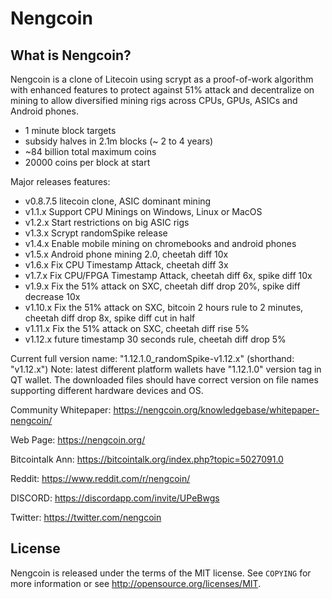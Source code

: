Nengcoin
================================


What is Nengcoin?
----------------

Nengcoin is a clone of Litecoin using scrypt as a proof-of-work algorithm with enhanced features to protect against 51% attack 
and decentralize on mining to allow diversified mining rigs across CPUs, GPUs, ASICs and Android phones.
 - 1 minute block targets
 - subsidy halves in 2.1m blocks (~ 2 to 4 years)
 - ~84 billion total maximum coins
 - 20000 coins per block at start

Major releases features:
 - v0.8.7.5 litecoin clone, ASIC dominant mining
 - v1.1.x Support CPU Minings on Windows, Linux or MacOS
 - v1.2.x Start restrictions on big ASIC rigs
 - v1.3.x Scrypt randomSpike release
 - v1.4.x Enable mobile mining on chromebooks and android phones
 - v1.5.x Android phone mining 2.0, cheetah diff 10x
 - v1.6.x Fix CPU Timestamp Attack, cheetah diff 3x
 - v1.7.x Fix CPU/FPGA Timestamp Attack, cheetah diff 6x, spike diff 10x
 - v1.9.x Fix the 51% attack on SXC, cheetah diff drop 20%, spike diff decrease 10x
 - v1.10.x Fix the 51% attack on SXC, bitcoin 2 hours rule to 2 minutes, cheetah diff drop 8x, spike diff cut in half 
 - v1.11.x Fix the 51% attack on SXC, cheetah diff rise 5% 
 - v1.12.x future timestamp 30 seconds rule, cheetah diff drop 5%

Current full version name: "1.12.1.0_randomSpike-v1.12.x" (shorthand: "v1.12.x")
Note: latest different platform wallets have "1.12.1.0" version tag in QT wallet.  The downloaded files should have correct version on file names supporting different hardware devices and OS.

Community Whitepaper: https://nengcoin.org/knowledgebase/whitepaper-nengcoin/

Web Page: https://nengcoin.org/

Bitcointalk Ann: https://bitcointalk.org/index.php?topic=5027091.0

Reddit: https://www.reddit.com/r/nengcoin/

DISCORD: https://discordapp.com/invite/UPeBwgs

Twitter: https://twitter.com/nengcoin

License
-------

Nengcoin is released under the terms of the MIT license. See `COPYING` for more
information or see http://opensource.org/licenses/MIT.


